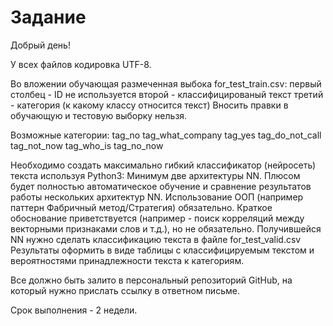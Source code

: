 # Задание
Добрый день!

У всех файлов кодировка UTF-8.

Во вложении обучающая размеченная выбока for_test_train.csv:
первый столбец - ID не используется
второй - классифицированый текст
третий - категория (к какому классу относится текст)
Вносить правки в обучающую и тестовую выборку нельзя.

Возможные категории:
tag_no
tag_what_company
tag_yes
tag_do_not_call
tag_not_now
tag_who_is
tag_no_now

Необходимо создать максимально гибкий классификатор (нейросеть) текста используя Python3:
Минимум две архитектуры NN.
Плюсом будет полностью автоматическое обучение и сравнение результатов работы нескольких архитектур NN.
Использование ООП (например паттерн Фабричный метод/Стратегия) обязательно.
Краткое обоснование приветствуется (например - поиск корреляций между векторными признаками слов и т.д.), но не обязательно.
Получившейся NN нужно сделать классификацию текста в файле for_test_valid.csv
Результаты оформить в виде таблицы с классифицируемым текстом и вероятностями принадлежности текста к категориям.

Все должно быть залито в персональный репозиторий GitHub, на который нужно прислать ссылку в ответном письме.

Срок выполнения - 2 недели. 
